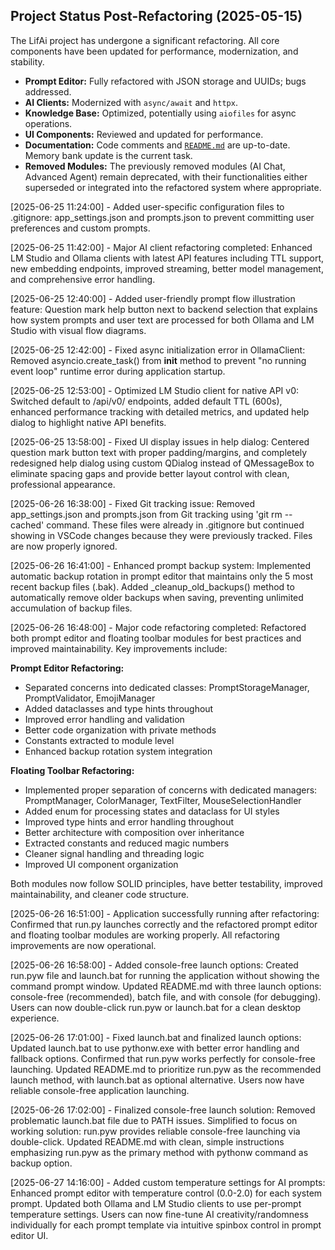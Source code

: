 ## Project Status Post-Refactoring (2025-05-15)

The LifAi project has undergone a significant refactoring. All core components have been updated for performance, modernization, and stability.

- **Prompt Editor:** Fully refactored with JSON storage and UUIDs; bugs addressed.
- **AI Clients:** Modernized with `async/await` and `httpx`.
- **Knowledge Base:** Optimized, potentially using `aiofiles` for async operations.
- **UI Components:** Reviewed and updated for performance.
- **Documentation:** Code comments and [`README.md`](README.md) are up-to-date. Memory bank update is the current task.
- **Removed Modules:** The previously removed modules (AI Chat, Advanced Agent) remain deprecated, with their functionalities either superseded or integrated into the refactored system where appropriate.

[2025-06-25 11:24:00] - Added user-specific configuration files to .gitignore: app_settings.json and prompts.json to prevent committing user preferences and custom prompts.

[2025-06-25 11:42:00] - Major AI client refactoring completed: Enhanced LM Studio and Ollama clients with latest API features including TTL support, new embedding endpoints, improved streaming, better model management, and comprehensive error handling.

[2025-06-25 12:40:00] - Added user-friendly prompt flow illustration feature: Question mark help button next to backend selection that explains how system prompts and user text are processed for both Ollama and LM Studio with visual flow diagrams.

[2025-06-25 12:42:00] - Fixed async initialization error in OllamaClient: Removed asyncio.create_task() from __init__ method to prevent "no running event loop" runtime error during application startup.

[2025-06-25 12:53:00] - Optimized LM Studio client for native API v0: Switched default to /api/v0/ endpoints, added default TTL (600s), enhanced performance tracking with detailed metrics, and updated help dialog to highlight native API benefits.

[2025-06-25 13:58:00] - Fixed UI display issues in help dialog: Centered question mark button text with proper padding/margins, and completely redesigned help dialog using custom QDialog instead of QMessageBox to eliminate spacing gaps and provide better layout control with clean, professional appearance.


[2025-06-26 16:38:00] - Fixed Git tracking issue: Removed app_settings.json and prompts.json from Git tracking using 'git rm --cached' command. These files were already in .gitignore but continued showing in VSCode changes because they were previously tracked. Files are now properly ignored.


[2025-06-26 16:41:00] - Enhanced prompt backup system: Implemented automatic backup rotation in prompt editor that maintains only the 5 most recent backup files (.bak). Added _cleanup_old_backups() method to automatically remove older backups when saving, preventing unlimited accumulation of backup files.


[2025-06-26 16:48:00] - Major code refactoring completed: Refactored both prompt editor and floating toolbar modules for best practices and improved maintainability. Key improvements include:

**Prompt Editor Refactoring:**
- Separated concerns into dedicated classes: PromptStorageManager, PromptValidator, EmojiManager
- Added dataclasses and type hints throughout
- Improved error handling and validation
- Better code organization with private methods
- Constants extracted to module level
- Enhanced backup rotation system integration

**Floating Toolbar Refactoring:**
- Implemented proper separation of concerns with dedicated managers: PromptManager, ColorManager, TextFilter, MouseSelectionHandler
- Added enum for processing states and dataclass for UI styles
- Improved type hints and error handling throughout
- Better architecture with composition over inheritance
- Extracted constants and reduced magic numbers
- Cleaner signal handling and threading logic
- Improved UI component organization

Both modules now follow SOLID principles, have better testability, improved maintainability, and cleaner code structure.


[2025-06-26 16:51:00] - Application successfully running after refactoring: Confirmed that run.py launches correctly and the refactored prompt editor and floating toolbar modules are working properly. All refactoring improvements are now operational.


[2025-06-26 16:58:00] - Added console-free launch options: Created run.pyw file and launch.bat for running the application without showing the command prompt window. Updated README.md with three launch options: console-free (recommended), batch file, and with console (for debugging). Users can now double-click run.pyw or launch.bat for a clean desktop experience.


[2025-06-26 17:01:00] - Fixed launch.bat and finalized launch options: Updated launch.bat to use pythonw.exe with better error handling and fallback options. Confirmed that run.pyw works perfectly for console-free launching. Updated README.md to prioritize run.pyw as the recommended launch method, with launch.bat as optional alternative. Users now have reliable console-free application launching.


[2025-06-26 17:02:00] - Finalized console-free launch solution: Removed problematic launch.bat file due to PATH issues. Simplified to focus on working solution: run.pyw provides reliable console-free launching via double-click. Updated README.md with clean, simple instructions emphasizing run.pyw as the primary method with pythonw command as backup option.


[2025-06-27 14:16:00] - Added custom temperature settings for AI prompts: Enhanced prompt editor with temperature control (0.0-2.0) for each system prompt. Updated both Ollama and LM Studio clients to use per-prompt temperature settings. Users can now fine-tune AI creativity/randomness individually for each prompt template via intuitive spinbox control in prompt editor UI.
